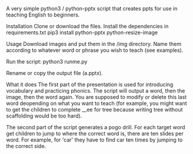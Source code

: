A very simple python3 / python-pptx script that creates ppts for use in teaching English to beginners.

Installation
Clone or download the files.
Install the dependencies in requirements.txt
pip3 install python-pptx python-resize-image

Usage
Download images and put them in the /img directory. Name them according to whatever word or phrase you wish to teach (see examples).

Run the script:
python3 runme.py

Rename or copy the output file (a.pptx).

What it does
The first part of the presentation is used for introducing vocabulary and practicing phonics. The script will output a word, then the image, then the word again. You are supposed to modify or delete this last word deopending on what you want to teach (for example, you might want to get the children to complete __ee for tree because writing tree without scaffolding would be too hard).

The second part of the script generates a pogo drill. For each target word get children to jump to where the correct word is, there are ten slides per word. For example, for 'car' they have to find car ten times by jumping to the correct side.